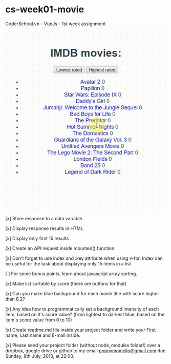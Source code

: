 # cs-week01-movie
CoderSchool.vn - VueJs - 1st week assignment
![](cs-week01-movie.gif)

[x] Store response to a data variable

[x] Display response results in HTML

[x] Display only first 15 results

[x] Create an API request inside mounted() function.

[x] Don't forget to use index and :key attribute when using v-for. Index can be useful for the task about displaying only 15 items in a list

[ ] For some bonus points, learn about javascript array sorting.

[x] Make list sortable by score (there are buttons for that)

[x] Can you make blue background for each movie title with score higher than 8.2?

[x] Any idea how to programmatically set a background intensity of each item, based on it's score value? (from lightest to darkest blue, based on the item's score value from 0 to 10)

[x] Create readme.md file inside your project folder and write your First name, Last name and E-mail inside.

[x] Please send your project folder (without node_modules folder!) over a dropbox, google drive or github to my email popovmomcilo@gmail.com due Sunday, 8th July, 2018, at 22:00.

